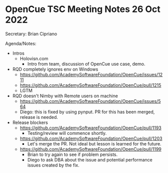 # OpenCue TSC Meeting Notes 26 Oct 2022

Secretary: Brian Cipriano

Agenda/Notes:

* Intros
   * Holovisn.com
      * Intro from team, discussion of OpenCue use case, demo.
* RQD completely ignores env on Windows
   * https://github.com/AcademySoftwareFoundation/OpenCue/issues/1211 
   * https://github.com/AcademySoftwareFoundation/OpenCue/pull/1215 
   * LGTM
* RQD doesn't Nimby with Remote users on machine
   * https://github.com/AcademySoftwareFoundation/OpenCue/issues/564 
   * Diego: this is fixed by using pynput. PR for this has been merged, release is needed.
* Release blockers
   * https://github.com/AcademySoftwareFoundation/OpenCue/pull/1193 
      * Testing/review will commence shortly.
   * https://github.com/AcademySoftwareFoundation/OpenCue/pull/1203 
      * Let's merge the PR. Not ideal but lesson is learned for the future.
   * https://github.com/AcademySoftwareFoundation/OpenCue/pull/1199 
      * Brian to try again to see if problem persists.
      * Diego to ask DBA about the issue and potential performance issues created by the fix.
